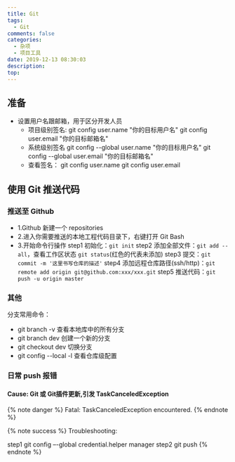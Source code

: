 ```yaml
---
title: Git
tags:
  - Git
comments: false
categories:
  - 杂项
  - 项目工具
date: 2019-12-13 08:30:03
description:
top:
---
```


## 准备 

* 设置用户名跟邮箱，用于区分开发人员
    - 项目级别签名:
    git config user.name "你的目标用户名"
    git config user.email "你的目标邮箱名"
    - 系统级别签名
    git config --global user.name "你的目标用户名"
    git config --global user.email "你的目标邮箱名"
    - 查看签名：
    git config user.name
    git config user.email

## 使用 Git 推送代码

### 推送至 Github

* 1.Github 新建一个 repositories 
* 2.进入你需要推送的本地工程代码目录下，右键打开 Git Bash
* 3.开始命令行操作
step1 初始化：`git init`
step2 添加全部文件：`git add --all`，查看工作区状态 `git status`(红色的代表未添加)
step3 提交：`git commit -m '这里书写仓库的描述'`
step4 添加远程仓库路径(ssh/http)：`git remote add origin git@github.com:xxx/xxx.git`
step5 推送代码：`git push -u origin master`

 
### 其他
分支常用命令：
* git branch -v 查看本地库中的所有分支
* git branch dev 创建一个新的分支
* git checkout dev 切换分支
* git config --local -l 查看仓库级配置

### 日常 push 报错

#### Cause: Git 或 Git插件更新,引发 TaskCanceledException

{% note danger %}
Fatal: TaskCanceledException encountered.
{% endnote %}

{% note success %}
Troubleshooting: 

step1 git config –-global credential.helper manager
step2 git push
{% endnote %}
